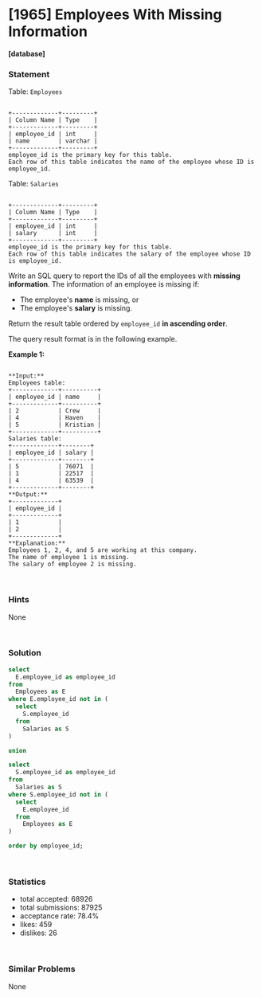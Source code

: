 # [1965] Employees With Missing Information

**[database]**

### Statement

Table: `Employees`

```

+-------------+---------+
| Column Name | Type    |
+-------------+---------+
| employee_id | int     |
| name        | varchar |
+-------------+---------+
employee_id is the primary key for this table.
Each row of this table indicates the name of the employee whose ID is employee_id.

```




Table: `Salaries`

```

+-------------+---------+
| Column Name | Type    |
+-------------+---------+
| employee_id | int     |
| salary      | int     |
+-------------+---------+
employee_id is the primary key for this table.
Each row of this table indicates the salary of the employee whose ID is employee_id.

```




Write an SQL query to report the IDs of all the employees with **missing information**. The information of an employee is missing if:

* The employee's **name** is missing, or
* The employee's **salary** is missing.



Return the result table ordered by `employee_id` **in ascending order**.

The query result format is in the following example.


**Example 1:**

```

**Input:** 
Employees table:
+-------------+----------+
| employee_id | name     |
+-------------+----------+
| 2           | Crew     |
| 4           | Haven    |
| 5           | Kristian |
+-------------+----------+
Salaries table:
+-------------+--------+
| employee_id | salary |
+-------------+--------+
| 5           | 76071  |
| 1           | 22517  |
| 4           | 63539  |
+-------------+--------+
**Output:** 
+-------------+
| employee_id |
+-------------+
| 1           |
| 2           |
+-------------+
**Explanation:** 
Employees 1, 2, 4, and 5 are working at this company.
The name of employee 1 is missing.
The salary of employee 2 is missing.

```


<br>

### Hints

None

<br>

### Solution

```sql
select
  E.employee_id as employee_id
from
  Employees as E
where E.employee_id not in (
  select
    S.employee_id
  from
    Salaries as S
)

union

select
  S.employee_id as employee_id
from
  Salaries as S
where S.employee_id not in (
  select
    E.employee_id
  from
    Employees as E
)

order by employee_id;
```

<br>

### Statistics

- total accepted: 68926
- total submissions: 87925
- acceptance rate: 78.4%
- likes: 459
- dislikes: 26

<br>

### Similar Problems

None
